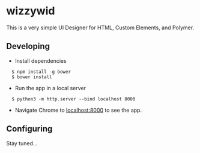 # wizzywid

This is a very simple UI Designer for HTML, Custom Elements, and Polymer.

## Developing

  * Install dependencies
```
  $ npm install -g bower
  $ bower install
```

  * Run the app in a local server
```
  $ python3 -m http.server --bind localhost 8000
```

  * Navigate Chrome to [localhost:8000]() to see the app.

## Configuring
Stay tuned...
